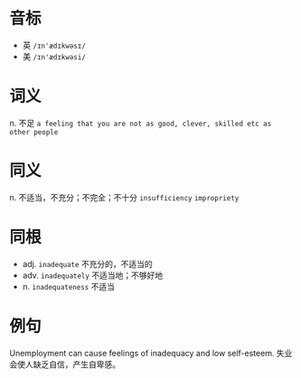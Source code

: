 # 音标

- 英 `/ɪn'ædɪkwəsɪ/`
- 美 `/ɪn'ædɪkwəsi/`

# 词义

n. 不足
`a feeling that you are not as good, clever, skilled etc as other people`

# 同义

n. 不适当，不充分；不完全；不十分
`insufficiency` `impropriety`

# 同根

- adj. `inadequate` 不充分的，不适当的
- adv. `inadequately` 不适当地；不够好地
- n. `inadequateness` 不适当

# 例句

Unemployment can cause feelings of inadequacy and low self-esteem.
失业会使人缺乏自信，产生自卑感。


